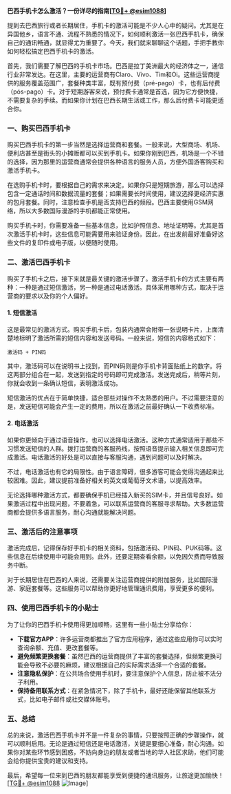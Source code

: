 **巴西手机卡怎么激活？一份详尽的指南[[TG💪+ @esim1088](https://t.me/s/esim1088)]**

提到去巴西旅行或者长期居住，手机卡的激活可能是不少人心中的疑问。尤其是在异国他乡，语言不通、流程不熟悉的情况下，如何顺利激活一张巴西手机卡，确保自己的通讯畅通，就显得尤为重要了。今天，我们就来聊聊这个话题，手把手教你如何轻松搞定巴西手机卡的激活。

首先，我们需要了解巴西的手机卡市场。巴西是拉丁美洲最大的经济体之一，通信行业非常发达。在这里，主要的运营商有Claro、Vivo、Tim和Oi。这些运营商提供的服务覆盖范围广，套餐种类丰富，既有预付费（pré-pago）卡，也有后付费（pós-pago）卡。对于短期游客来说，预付费卡通常是首选，因为它方便快捷，不需要复杂的手续。而如果你计划在巴西长期生活或工作，那么后付费卡可能更适合你。

### **一、购买巴西手机卡**

购买巴西手机卡的第一步当然是选择运营商和套餐。一般来说，大型商场、机场、便利店甚至是街头的小摊贩都可以买到手机卡。如果你刚到巴西，机场是一个不错的选择，因为那里的运营商通常会提供各种语言的服务人员，方便外国游客购买和激活手机卡。

在选购手机卡时，要根据自己的需求来决定。如果你只是短期旅游，那么可以选择包含一定通话时间和数据流量的套餐；如果需要长时间使用，建议选择更经济实惠的包月套餐。同时，注意检查手机是否支持巴西的频段。巴西主要使用GSM网络，所以大多数国际漫游的手机都能正常使用。

购买手机卡时，你需要准备一些基本信息，比如护照信息、地址证明等。尤其是首次激活手机卡时，这些信息可能需要用来验证身份。因此，在出发前最好准备好这些文件的复印件或电子版，以便随时使用。

### **二、激活巴西手机卡**

购买了手机卡之后，接下来就是最关键的激活步骤了。激活手机卡的方式主要有两种：一种是通过短信激活，另一种是通过电话激活。具体采用哪种方式，取决于运营商的要求以及你的个人偏好。

#### **1. 短信激活**

这是最常见的激活方式。购买手机卡后，包装内通常会附带一张说明卡片，上面清楚地标明了激活所需的短信内容和发送号码。一般来说，短信的内容格式如下：

```
激活码 + PIN码
```

其中，激活码可以在说明书上找到，而PIN码则是你手机卡背面贴纸上的数字。将这两部分组合在一起，发送到指定的号码即可完成激活。发送完成后，稍等片刻，你就会收到一条确认短信，表明激活成功。

短信激活的优点在于简单快捷，适合那些对操作不太熟悉的用户。不过需要注意的是，发送短信可能会产生一定的费用，所以在激活之前最好确认一下收费标准。

#### **2. 电话激活**

如果你更倾向于通过语音操作，也可以选择电话激活。这种方式通常适用于那些不习惯发送短信的人群。拨打运营商的客服热线，按照语音提示输入相关信息即可完成激活。电话激活的好处是可以直接与客服沟通，遇到问题可以及时解决。

不过，电话激活也有它的局限性。由于语言障碍，很多游客可能会觉得沟通起来比较困难。因此，建议提前准备好相关的英文或葡萄牙文术语，以提高效率。

无论选择哪种激活方式，都要确保手机已经插入新买的SIM卡，并且信号良好。如果激活过程中出现问题，不要着急，可以联系运营商的客服寻求帮助。大多数运营商都会提供多语言服务，耐心沟通就能解决问题。

### **三、激活后的注意事项**

激活完成后，记得保存好手机卡的相关资料，包括激活码、PIN码、PUK码等。这些信息在后续使用中可能会用到。此外，还要定期查看余额，以免因欠费而导致服务中断。

对于长期居住在巴西的人来说，还需要关注运营商提供的附加服务，比如国际漫游、家庭套餐等。这些服务可以帮助你更好地管理通讯费用，享受更多的便利。

### **四、使用巴西手机卡的小贴士**

为了让你的巴西手机卡使用得更加顺畅，这里有一些小贴士分享给你：

- **下载官方APP**：许多运营商都推出了官方应用程序，通过这些应用你可以实时查询余额、充值、更改套餐等。
- **避免频繁更换套餐**：虽然巴西的运营商提供了丰富的套餐选择，但频繁更换可能会导致不必要的麻烦，建议根据自己的实际需求选择一个合适的套餐。
- **注意隐私保护**：在公共场合使用手机时，要注意保护个人信息，防止被不法分子利用。
- **保持备用联系方式**：在紧急情况下，除了手机卡，最好还能保留其他联系方式，比如电子邮件或社交媒体账号。

### **五、总结**

总的来说，激活巴西手机卡并不是一件复杂的事情，只要按照正确的步骤操作，就可以顺利启用。无论是通过短信还是电话激活，关键是要细心准备，耐心沟通。如果你对某些环节感到困惑，不妨向身边的朋友或者当地的华人社区求助，他们可能会给你提供宝贵的建议和支持。

最后，希望每一位来到巴西的朋友都能享受到便捷的通讯服务，让旅途更加愉快！[[TG💪+ @esim1088](https://t.me/s/esim1088) ![Image](https://i.postimg.cc/4NQfJmqS/Snipaste-2025-05-13-00-14-12.png)]
